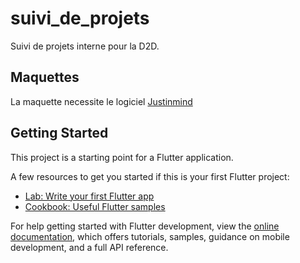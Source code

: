 # suivi_de_projets

Suivi de projets interne pour la D2D.

## Maquettes

La maquette necessite le logiciel [Justinmind](https://www.justinmind.com/)

## Getting Started

This project is a starting point for a Flutter application.

A few resources to get you started if this is your first Flutter project:

- [Lab: Write your first Flutter app](https://docs.flutter.dev/get-started/codelab)
- [Cookbook: Useful Flutter samples](https://docs.flutter.dev/cookbook)

For help getting started with Flutter development, view the
[online documentation](https://docs.flutter.dev/), which offers tutorials, samples, guidance on
mobile development, and a full API reference.
